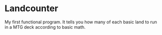 # Landcounter
My first functional program.  It tells you how many of each basic land to run in a MTG deck according to basic math. 
